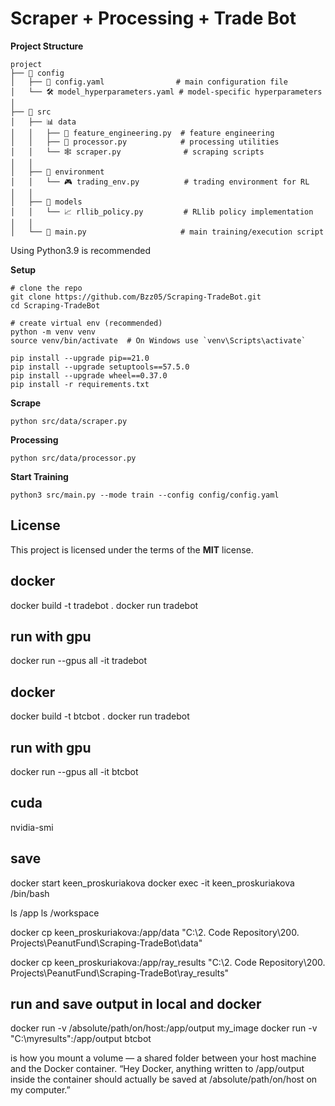 Scraper + Processing + Trade Bot
================================

**Project Structure**
```
project
├── 📁 config
│   ├── 🔧 config.yaml                # main configuration file
│   └── 🛠️ model_hyperparameters.yaml # model-specific hyperparameters
│
├── 📂 src
│   ├── 📊 data
│   │   ├── 🧮 feature_engineering.py  # feature engineering
│   │   ├── 🔬 processor.py            # processing utilities
│   │   └── 🕸️ scraper.py              # scraping scripts
│   │
│   ├── 🤖 environment
│   │   └── 🎮 trading_env.py          # trading environment for RL
│   │
│   ├── 🧠 models
│   │   └── 📈 rllib_policy.py         # RLlib policy implementation
│   │
│   └── 🚀 main.py                     # main training/execution script
```

Using Python3.9 is recommended

**Setup**
```
# clone the repo
git clone https://github.com/Bzz05/Scraping-TradeBot.git
cd Scraping-TradeBot

# create virtual env (recommended)
python -m venv venv
source venv/bin/activate  # On Windows use `venv\Scripts\activate`

pip install --upgrade pip==21.0
pip install --upgrade setuptools==57.5.0
pip install --upgrade wheel==0.37.0
pip install -r requirements.txt
```

**Scrape**
```
python src/data/scraper.py
```

**Processing**
```
python src/data/processor.py
```

**Start Training**
```
python3 src/main.py --mode train --config config/config.yaml
```

## License
This project is licensed under the terms of the **MIT** license.


## docker
docker build -t tradebot .
docker run tradebot
## run with gpu
docker run --gpus all -it tradebot



## docker
docker build -t btcbot .
docker run tradebot
## run with gpu
docker run --gpus all -it btcbot



## cuda
nvidia-smi



## save 
docker start keen_proskuriakova
docker exec -it keen_proskuriakova /bin/bash

ls /app
ls /workspace

docker cp keen_proskuriakova:/app/data "C:\2. Code Repository\200. Projects\PeanutFund\Scraping-TradeBot\data"

docker cp keen_proskuriakova:/app/ray_results "C:\2. Code Repository\200. Projects\PeanutFund\Scraping-TradeBot\ray_results"

## run and save output in local and docker
docker run -v /absolute/path/on/host:/app/output my_image
docker run -v "C:\myresults":/app/output btcbot


is how you mount a volume — a shared folder between your host machine and the Docker container.
“Hey Docker, anything written to /app/output inside the container should actually be saved at /absolute/path/on/host on my computer.”